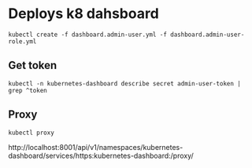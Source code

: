 # Deploys k8 dahsboard 

`kubectl create -f dashboard.admin-user.yml -f dashboard.admin-user-role.yml`


## Get token

`kubectl -n kubernetes-dashboard describe secret admin-user-token | grep ^token`

## Proxy

`kubectl proxy`

http://localhost:8001/api/v1/namespaces/kubernetes-dashboard/services/https:kubernetes-dashboard:/proxy/


